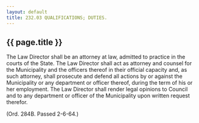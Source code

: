 ```yaml
---
layout: default 
title: 232.03 QUALIFICATIONS; DUTIES.
---
```


{{ page.title }}
----------------

The Law Director shall be an attorney at law, admitted to practice in
the courts of the State. The Law Director shall act as attorney and
counsel for the Municipality and the officers thereof in their official
capacity and, as such attorney, shall prosecute and defend all actions
by or against the Municipality or any department or officer thereof,
during the term of his or her employment. The Law Director shall render
legal opinions to Council and to any department or officer of the
Municipality upon written request therefor.

(Ord. 284B. Passed 2-6-64.)
